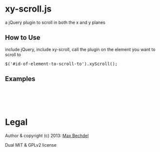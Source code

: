 # xy-scroll.js
a jQuery plugin to scroll in both the x and y planes

## How to Use
include jQuery, include xy-scroll, call the plugin on the element you want to scroll to

<pre>$('#id-of-element-to-scroll-to').xyScroll();</pre>


## Examples

<code>
<script type="text/javascript" src="js/jquery.min.js"></script>
<script type="text/javascript" src="js/xy.scroll.js"></script>
<script>$('#id-of-element-to-scroll-to').xyScroll();</script>
</code>


# Legal

Author & copyright (c) 2013: [Max Bechdel](https://github.com/veritascs)

Dual MIT & GPLv2 license
